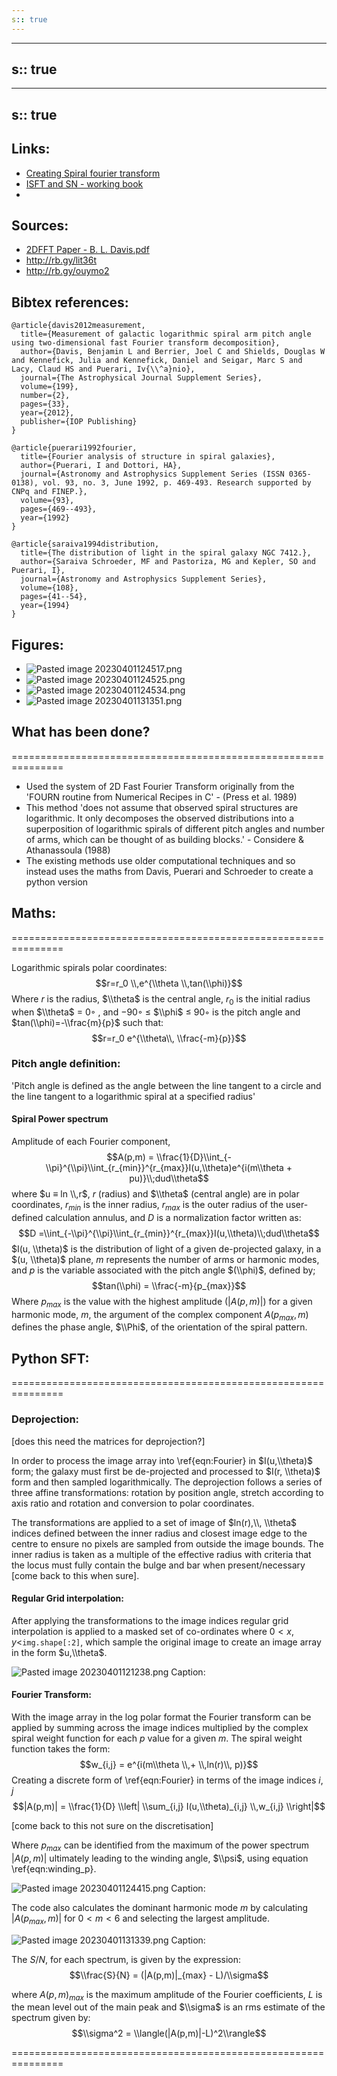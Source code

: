 ```yaml
---
s:: true
---
```

---
s:: true
---
---
s:: true
---
## Links:
- [Creating Spiral fourier transform](../Code/Code%20description/2Dfft/Creating%20Spiral%20fourier%20transform.md)
- [ISFT and SN - working book](../Code/Code%20description/2Dfft/ISFT%20and%20SN%20-%20working%20book.md)
- 

## Sources:
- [2DFFT Paper - B. L. Davis.pdf](../../PDFs/2DFFT%20Paper%20-%20B.%20L.%20Davis.pdf)
- http://rb.gy/lit36t
- http://rb.gy/ouymo2

## Bibtex references:
```
@article{davis2012measurement,
  title={Measurement of galactic logarithmic spiral arm pitch angle using two-dimensional fast Fourier transform decomposition},
  author={Davis, Benjamin L and Berrier, Joel C and Shields, Douglas W and Kennefick, Julia and Kennefick, Daniel and Seigar, Marc S and Lacy, Claud HS and Puerari, Iv{\\^a}nio},
  journal={The Astrophysical Journal Supplement Series},
  volume={199},
  number={2},
  pages={33},
  year={2012},
  publisher={IOP Publishing}
}

@article{puerari1992fourier,
  title={Fourier analysis of structure in spiral galaxies},
  author={Puerari, I and Dottori, HA},
  journal={Astronomy and Astrophysics Supplement Series (ISSN 0365-0138), vol. 93, no. 3, June 1992, p. 469-493. Research supported by CNPq and FINEP.},
  volume={93},
  pages={469--493},
  year={1992}
}

@article{saraiva1994distribution,
  title={The distribution of light in the spiral galaxy NGC 7412.},
  author={Saraiva Schroeder, MF and Pastoriza, MG and Kepler, SO and Puerari, I},
  journal={Astronomy and Astrophysics Supplement Series},
  volume={108},
  pages={41--54},
  year={1994}
}
```

## Figures:
- ![Pasted image 20230401124517.png](../../AA%20%20-%20%20Assets/Pasted%20image%2020230401124517.png)
- ![Pasted image 20230401124525.png](../../AA%20%20-%20%20Assets/Pasted%20image%2020230401124525.png)
- ![Pasted image 20230401124534.png](../../AA%20%20-%20%20Assets/Pasted%20image%2020230401124534.png)
- ![Pasted image 20230401131351.png](../../AA%20%20-%20%20Assets/Pasted%20image%2020230401131351.png)



## What has been done?
===============================================================

- Used the system of 2D Fast Fourier Transform originally from the 'FOURN routine from Numerical Recipes in C'  - (Press et al. 1989)
- This method 'does not assume that observed spiral structures are logarithmic. It only decomposes the observed distributions into a superposition of logarithmic spirals of different pitch angles and number of arms, which can be thought of as building blocks.'  -  Considere & Athanassoula (1988)
- The existing methods use older computational techniques and so instead uses the maths from Davis, Puerari and Schroeder to create a python version

## Maths:
===============================================================

Logarithmic spirals polar coordinates:
$$r=r_0 \\,e^{\\theta \\,tan(\\phi)}$$
Where $r$ is the radius, $\\theta$ is the central angle, $r_0$ is the initial radius when $\\theta$ = 0◦ , and −90◦ ≤ $\\phi$ ≤ 90◦ is the pitch angle and $tan(\\phi)=-\\frac{m}{p}$ such that:
$$r=r_0 e^{\\theta\\, \\frac{-m}{p}}$$

### Pitch angle definition:

'Pitch angle is defined as the angle between the line tangent to a circle and the line tangent to a logarithmic spiral at a specified radius'

#### Spiral Power spectrum

Amplitude of each Fourier component,
$$A(p,m) = \\frac{1}{D}\\int_{-\\pi}^{\\pi}\\int_{r_{min}}^{r_{max}}I(u,\\theta)e^{i(m\\theta + pu)}\\;dud\\theta$$
where $u ≡ ln \\,r$, $r$ (radius) and $\\theta$ (central angle) are in polar coordinates, $r_{min}$ is the inner radius, $r_{max}$ is the outer radius of the user-defined calculation annulus, and $D$ is a normalization factor written as:
$$D =\\int_{-\\pi}^{\\pi}\\int_{r_{min}}^{r_{max}}I(u,\\theta)\\;dud\\theta$$
$I(u, \\theta)$ is the distribution of light of a given de-projected galaxy, in a $(u, \\theta)$ plane, $m$ represents the number of arms or harmonic modes, and $p$ is the variable associated with the pitch angle $(\\phi)$, defined by;
$$tan(\\phi) = \\frac{-m}{p_{max}}$$
Where $p_{max}$ is the value with the highest amplitude ($|A(p,m)|$) for a given harmonic mode, $m$,  the argument of the complex component $A(p_{max},m)$ defines the phase angle, $\\Phi$, of the orientation of the spiral pattern. 

## Python SFT:
===============================================================


### Deprojection:
[does this need the matrices for deprojection?]

In order to process the image array into \\ref{eqn:Fourier} in $I(u,\\theta)$ form; the galaxy must first be de-projected and processed to $I(r, \\theta)$ form and then sampled logarithmically. The deprojection follows a series of three affine transformations: rotation by position angle, stretch according to axis ratio and rotation and conversion to polar coordinates. 

The transformations are applied to a set of image of $ln(r),\\, \\theta$ indices defined between the inner radius and closest image edge to the centre to ensure no pixels are sampled from outside the image bounds. The inner radius is taken as a multiple of the effective radius with criteria that the locus must fully contain the bulge and bar when present/necessary [come back to this when sure].

#### Regular Grid interpolation:

After applying the transformations to the image indices regular grid interpolation is applied to a masked set of co-ordinates where $0<x,y<$`img.shape[:2]`, which sample the original image to create an image array in the form $u,\\theta$. 

![Pasted image 20230401121238.png](../../AA%20%20-%20%20Assets/Pasted%20image%2020230401121238.png)
Caption:


#### Fourier Transform:

With the image array in the log polar format the Fourier transform can be applied by summing across the image indices multiplied by the complex spiral weight function for each $p$ value for a given $m$. The spiral weight function takes the form:
$$w_{i,j} = e^{i(m\\theta \\,+ \\,ln(r)\\, p)}$$
Creating a discrete form of \\ref{eqn:Fourier} in terms of the image indices $i,j$ 
$$|A(p,m)| = \\frac{1}{D} \\left| \\sum_{i,j} I(u,\\theta)_{i,j} \\,w_{i,j} \\right|$$

[come back to this not sure on the discretisation]

Where $p_{max}$ can be identified from the maximum of the power spectrum $|A(p,m)|$ ultimately leading to the winding angle, $\\psi$, using equation \\ref{eqn:winding_p}.

![Pasted image 20230401124415.png](../../AA%20%20-%20%20Assets/Pasted%20image%2020230401124415.png)
Caption:

The code also calculates the dominant harmonic mode $m$ by calculating $|A(p_{max},m)|$  for $0<m<6$ and selecting  the largest amplitude.  

![Pasted image 20230401131339.png](../../AA%20%20-%20%20Assets/Pasted%20image%2020230401131339.png)
Caption:

The $S/N$, for each spectrum, is given by the expression:
$$\\frac{S}{N} = (|A(p,m)|_{max} - L)/\\sigma$$

where $A(p, m) _{max}$ is the maximum amplitude of the Fourier coefficients, $L$ is the mean level out of the main peak and $\\sigma$ is an rms estimate of the spectrum given by:
$$\\sigma^2 = \\langle(|A(p,m)|-L)^2\\rangle$$ 

===============================================================